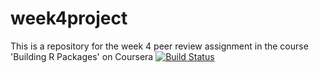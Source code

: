 # week4project
This is a repository for the week 4 peer review assignment in the course 'Building R Packages' on Coursera
[![Build Status](https://travis-ci.com/yjpimentel/week4project.svg?branch=master)](https://travis-ci.com/yjpimentel/week4project)
